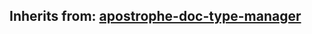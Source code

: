 ## Inherits from: [apostrophe-doc-type-manager](../apostrophe-doc-type-manager/browser-apostrophe-doc-type-manager.md)


